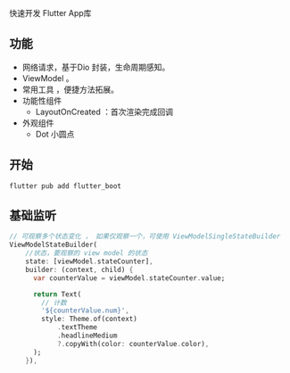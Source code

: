
快速开发 Flutter App库

## 功能
* 网络请求，基于Dio 封装，生命周期感知。
* ViewModel 。
* 常用工具 ，便捷方法拓展。
* 功能性组件
  * LayoutOnCreated ：首次渲染完成回调
* 外观组件
  * Dot 小圆点

## 开始

```shell
flutter pub add flutter_boot
```
## 基础监听
```dart
// 可观察多个状态变化 ， 如果仅观察一个，可使用 ViewModelSingleStateBuilder
ViewModelStateBuilder(
    //状态，要观察的 view model 的状态
    state: [viewModel.stateCounter],
    builder: (context, child) {
      var counterValue = viewModel.stateCounter.value;

      return Text(
        // 计数
        '${counterValue.num}',
        style: Theme.of(context)
            .textTheme
            .headlineMedium
            ?.copyWith(color: counterValue.color),
      );
    }),
```